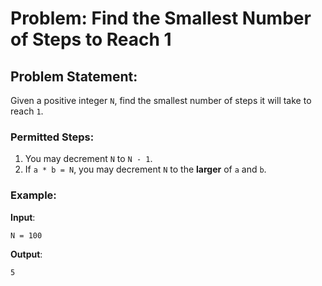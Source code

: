 # Problem: Find the Smallest Number of Steps to Reach 1

## Problem Statement:
Given a positive integer `N`, find the smallest number of steps it will take to reach `1`.

### Permitted Steps:
1. You may decrement `N` to `N - 1`.
2. If `a * b = N`, you may decrement `N` to the **larger** of `a` and `b`.

### Example:
**Input**:
```plaintext
N = 100
```
**Output**:
```plaintext
5
```